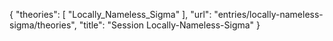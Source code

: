 {
    "theories": [
        "Locally_Nameless_Sigma"
    ],
    "url": "entries/locally-nameless-sigma/theories",
    "title": "Session Locally-Nameless-Sigma"
}